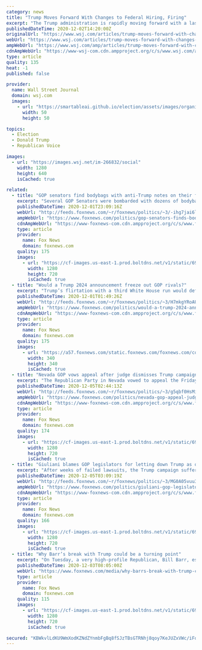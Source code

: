 ```yaml
---
category: news
title: "Trump Moves Forward With Changes to Federal Hiring, Firing"
excerpt: "The Trump administration is rapidly moving forward with a last-minute push to ease hiring and firing standards for many federal workers."
publishedDateTime: 2020-12-02T14:20:00Z
originalUrl: "https://www.wsj.com/articles/trump-moves-forward-with-changes-to-federal-hiring-firing-11606918431"
webUrl: "https://www.wsj.com/articles/trump-moves-forward-with-changes-to-federal-hiring-firing-11606918431"
ampWebUrl: "https://www.wsj.com/amp/articles/trump-moves-forward-with-changes-to-federal-hiring-firing-11606918431"
cdnAmpWebUrl: "https://www-wsj-com.cdn.ampproject.org/c/s/www.wsj.com/amp/articles/trump-moves-forward-with-changes-to-federal-hiring-firing-11606918431"
type: article
quality: 135
heat: -1
published: false

provider:
  name: Wall Street Journal
  domain: wsj.com
  images:
    - url: "https://smartableai.github.io/election/assets/images/organizations/wsj.com-50x50.jpg"
      width: 50
      height: 50

topics:
  - Election
  - Donald Trump
  - Republican Voice

images:
  - url: "https://images.wsj.net/im-266832/social"
    width: 1280
    height: 640
    isCached: true

related:
  - title: "GOP senators find bodybags with anti-Trump notes on their front porches"
    excerpt: "Several GOP Senators were bombarded with dozens of bodybags at their homes on Tuesday by angry protesters pushing for COVID-19 relief after months of gridlock over negotiations in Congress. "
    publishedDateTime: 2020-12-01T23:09:16Z
    webUrl: "http://feeds.foxnews.com/~r/foxnews/politics/~3/-ihg7jai6l8/gop-senators-finds-bodybags-with-anti-trump-notes-on-front-porch"
    ampWebUrl: "https://www.foxnews.com/politics/gop-senators-finds-bodybags-with-anti-trump-notes-on-front-porch.amp"
    cdnAmpWebUrl: "https://www-foxnews-com.cdn.ampproject.org/c/s/www.foxnews.com/politics/gop-senators-finds-bodybags-with-anti-trump-notes-on-front-porch.amp"
    type: article
    provider:
      name: Fox News
      domain: foxnews.com
    quality: 175
    images:
      - url: "https://cf-images.us-east-1.prod.boltdns.net/v1/static/694940094001/a05a6f71-adcf-43b7-8139-dd0c114c7d1f/45c6487d-dc28-4d26-bb45-979df0143ac0/1280x720/match/image.jpg"
        width: 1280
        height: 720
        isCached: true
  - title: "Would a Trump 2024 announcement freeze out GOP rivals?"
    excerpt: "Trump’s flirtation with a third White House run would definitely put a damper on what was thought to be a wide open battle for the GOP 2024 presidential nomination. And it could potentially freeze out early moves by other Republicans with national aspirations."
    publishedDateTime: 2020-12-01T01:49:26Z
    webUrl: "http://feeds.foxnews.com/~r/foxnews/politics/~3/H7mkgYRoAUc/would-a-trump-2024-announcement-freeze-out-gop-rivals"
    ampWebUrl: "https://www.foxnews.com/politics/would-a-trump-2024-announcement-freeze-out-gop-rivals.amp"
    cdnAmpWebUrl: "https://www-foxnews-com.cdn.ampproject.org/c/s/www.foxnews.com/politics/would-a-trump-2024-announcement-freeze-out-gop-rivals.amp"
    type: article
    provider:
      name: Fox News
      domain: foxnews.com
    quality: 175
    images:
      - url: "https://a57.foxnews.com/static.foxnews.com/foxnews.com/content/uploads/2019/03/340/340/PaulSteinhauser.jpg?ve=1&tl=1"
        width: 340
        height: 340
        isCached: true
  - title: "Nevada GOP vows appeal after judge dismisses Trump campaign’s latest suit"
    excerpt: "The Republican Party in Nevada vowed to appeal the Friday decision by Judge James Russell, dismissing claims of widespread voter fraud in the 2020 presidential election made by Trump’s legal team."
    publishedDateTime: 2020-12-05T02:44:13Z
    webUrl: "http://feeds.foxnews.com/~r/foxnews/politics/~3/g5qbf0HsMis/nevada-gop-appeal-judge-trump-campaigns-lawsuit"
    ampWebUrl: "https://www.foxnews.com/politics/nevada-gop-appeal-judge-trump-campaigns-lawsuit.amp"
    cdnAmpWebUrl: "https://www-foxnews-com.cdn.ampproject.org/c/s/www.foxnews.com/politics/nevada-gop-appeal-judge-trump-campaigns-lawsuit.amp"
    type: article
    provider:
      name: Fox News
      domain: foxnews.com
    quality: 174
    images:
      - url: "https://cf-images.us-east-1.prod.boltdns.net/v1/static/694940094001/3f1e9ef4-9f2c-4d69-ad79-d689751c9a41/45d541b2-f2d3-461e-bb28-2f05b3ef8537/1280x720/match/image.jpg"
        width: 1280
        height: 720
        isCached: true
  - title: "Giuliani blames GOP legislators for letting down Trump as other court cases get dismissed"
    excerpt: "After weeks of failed lawsuits, the Trump campaign suffered another blow in a late Thursday-night Supreme Court decision rejecting the campaign's efforts to reverse Pennsylvania’s election results."
    publishedDateTime: 2020-12-05T03:09:19Z
    webUrl: "http://feeds.foxnews.com/~r/foxnews/politics/~3/MG0A05vuu3Y/giuliani-gop-legislators-let-down-trump"
    ampWebUrl: "https://www.foxnews.com/politics/giuliani-gop-legislators-let-down-trump.amp"
    cdnAmpWebUrl: "https://www-foxnews-com.cdn.ampproject.org/c/s/www.foxnews.com/politics/giuliani-gop-legislators-let-down-trump.amp"
    type: article
    provider:
      name: Fox News
      domain: foxnews.com
    quality: 166
    images:
      - url: "https://cf-images.us-east-1.prod.boltdns.net/v1/static/694940094001/3f1e9ef4-9f2c-4d69-ad79-d689751c9a41/45d541b2-f2d3-461e-bb28-2f05b3ef8537/1280x720/match/image.jpg"
        width: 1280
        height: 720
        isCached: true
  - title: "Why Barr’s break with Trump could be a turning point"
    excerpt: "On Tuesday, a very high-profile Republican, Bill Barr, essentially agreed with what the media have been saying about the lack of widespread fraud."
    publishedDateTime: 2020-12-03T08:05:00Z
    webUrl: "https://www.foxnews.com/media/why-barrs-break-with-trump-could-be-a-turning-point"
    type: article
    provider:
      name: Fox News
      domain: foxnews.com
    quality: 115
    images:
      - url: "https://cf-images.us-east-1.prod.boltdns.net/v1/static/694940094001/19a6640f-c34a-424c-b093-20cec29b5225/9378e4e9-2f55-43d7-a064-b5c7647de438/1280x720/match/image.jpg"
        width: 1280
        height: 720
        isCached: true

secured: "KBWkvlLdKU9WmXodKZNdZYnmbFgBq8fSJzTBsGTRNhj8qoy7KeJUZxVWc/iFdAnCYfZvw7uQeXCvR24hlt3ZAaRd2jinGjB4nQKRDOnxlkckczAc+LxyCnQFnyediId9p9bcs+OuwJjzkYmkXoadZx2bULdIsIelZWaoGMq09PTX+hb2N8tylXlrqUppWgo5Z6IkRhvmp4wwC0zzuRYVeFf3WaIJepzQIZZexs9iYuntfrzsm7eE2czrTU+RqVGnRp1pj/Q7DdSRYUPJBMXpOwBRmTwu+2Uu2WnMmBbAVyTj2l6sGfCOoDmkEhegawA9Xid4Dx8HAX9go/seDFjXZGyh6c1qR61bRf+NZ5FIb7Y=;GntEz8q9L5C9/OFcdfXH7g=="
---
```


